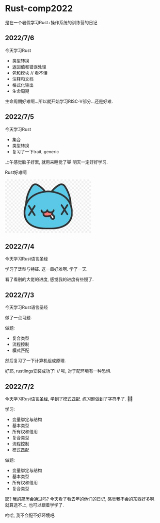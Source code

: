 # Rust-comp2022
是在一个暑假学习Rust+操作系统的训练营的日记

## 2022/7/6

今天学习Rust

- 类型转换
- 返回值和错误处理
- 包和模块 // 看不懂
- 注释和文档
- 格式化输出
- 生命周期

生命周期好难啊...所以就开始学习RISC-V部分...还是好难.

## 2022/7/5

今天学习Rust

- 集合
- 类型转换
- 复习了一下trait, generic

上午感觉脑子好累, 就用来睡觉了😸 明天一定好好学习.

Rust好难啊 

![x_x](img/x_x.jpg)

## 2022/7/4

今天学习Rust语言圣经

学习了泛型与特征. 这一章好难啊. 学了一天.

看了看别的大佬的进度, 感觉我的进度有些慢了.

## 2022/7/3

今天学习Rust语言圣经

做了一点习题.

做题:

- 复合类型
- 流程控制
- 模式匹配

然后复习了一下计算机组成原理.

好耶, rustlings安装成功了! // 唉, 对于配环境有一种恐惧.


## 2022/7/2

今天学习Rust语言圣经, 学到了模式匹配. 练习题做到了字符串了. 😶‍🌫️

学习:

- 变量绑定与结构
- 基本类型
- 所有权和借用
- 复合类型
- 流程控制
- 模式匹配

做题:

- 变量绑定与结构
- 基本类型
- 所有权和借用
- 复合类型


耶? 我的简历会通过吗? 今天看了看去年的他们的日记, 感觉我不会的东西好多啊. 就算选不上, 也可以跟着学学了.

哈哈, 我不会配不好环境吧.

